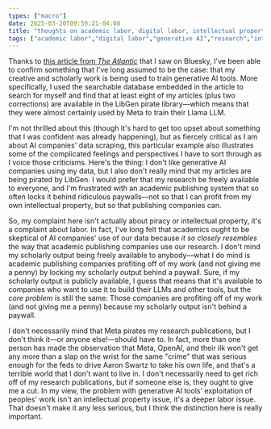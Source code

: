 ```yaml
---
types: ["macro"]
date: 2025-03-20T09:59:21-04:00
title: "thoughts on academic labor, digital labor, intellectual property, and generative AI"
tags: ["academic labor","digital labor","generative AI","research","intellectual property","copyright","Bluesky","LibGen","Llama","Mike Masnick","Aaron Swartz","labor"]
---
```

Thanks to [this article from *The Atlantic*](https://www.theatlantic.com/technology/archive/2025/03/libgen-meta-openai/682093/?gift=iWa_iB9lkw4UuiWbIbrWGYDRoX8kfg3ZQZL6J-W0kQE) that I saw on Bluesky, I've been able to confirm something that I've long assumed to be the case: that my creative and scholarly work is being used to train generative AI tools. More specifically, I used the searchable database embedded in the article to search for myself and find that at least eight of my articles (plus two corrections) are available in the LibGen pirate library—which means that they were almost certainly used by Meta to train their Llama LLM.

I'm not thrilled about this (though it's hard to get too upset about something that I was confident was already happening), but as fiercely critical as I am about AI companies' data scraping, this particular example also illustrates some of the complicated feelings and perspectives I have to sort through as I voice those criticisms. Here's the thing: I don't like generative AI companies using my data, but I also don't really mind that my articles are being pirated by LibGen. I would prefer that my research be freely available to everyone, and I'm frustrated with an academic publishing system that so often locks it behind ridiculous paywalls—not so that I can profit from my own intellectual property, but so that publishing companies can.

So, my complaint here isn't actually about piracy or intellectual property, it's a complaint about labor. In fact, I've long felt that academics ought to be skeptical of AI companies' use of our data because *it so closely resembles* the way that academic publishing companies use our research. I don't mind my scholarly output being freely available to anybody—what I do mind is academic publishing companies profiting off of my work (and not giving me a penny) by locking my scholarly output behind a paywall. Sure, if my scholarly output is publicly available, I guess that means that it's available to companies who want to use it to build their LLMs and other tools, but the *core problem* is still the same: Those companies are profiting off of my work (and not giving me a penny) because my scholarly output isn't behind a paywall.

I don't necessarily mind that Meta pirates my research publications, but I don't think it—or anyone else!—should have to. In fact, more than one person has made the observation that Meta, OpenAI, and their ilk won't get any more than a slap on the wrist for the same "crime" that was serious enough for the feds to drive Aaron Swartz to take his own life, and that's a terrible world that I don't want to live in. I don't necessarily need to get rich off of my research publications, but if someone else is, they ought to give me a cut. In my view, the problem with generative AI tools' exploitation of peoples' work isn't an intellectual property issue, it's a deeper labor issue. That doesn't make it any less serious, but I think the distinction here is really important.